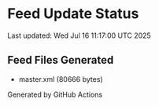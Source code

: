# Feed Update Status
Last updated: Wed Jul 16 11:17:00 UTC 2025

## Feed Files Generated
- master.xml (80666 bytes)

Generated by GitHub Actions
